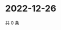 # 2022-12-26

共 0 条

<!-- BEGIN WEIBO -->
<!-- 最后更新时间 Mon Dec 26 2022 14:18:00 GMT+0800 (China Standard Time) -->

<!-- END WEIBO -->
